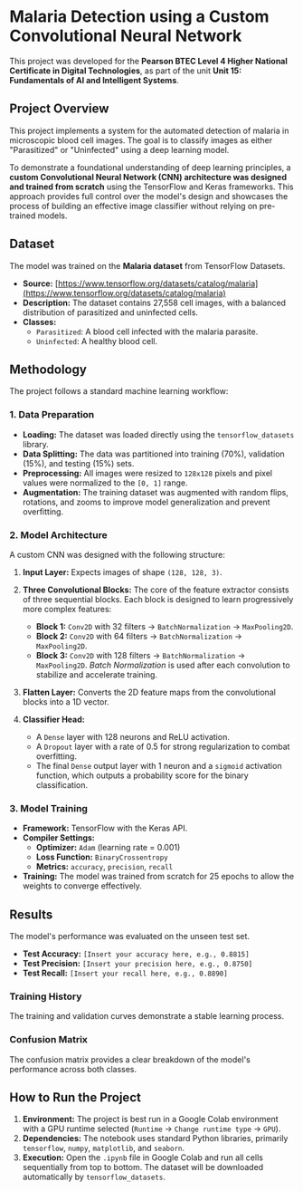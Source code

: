 # Malaria Detection using a Custom Convolutional Neural Network

This project was developed for the **Pearson BTEC Level 4 Higher National Certificate in Digital Technologies**, as part of the unit **Unit 15: Fundamentals of AI and Intelligent Systems**.

## Project Overview

This project implements a system for the automated detection of malaria in microscopic blood cell images. The goal is to classify images as either "Parasitized" or "Uninfected" using a deep learning model.

To demonstrate a foundational understanding of deep learning principles, a **custom Convolutional Neural Network (CNN) architecture was designed and trained from scratch** using the TensorFlow and Keras frameworks. This approach provides full control over the model's design and showcases the process of building an effective image classifier without relying on pre-trained models.

## Dataset

The model was trained on the **Malaria dataset** from TensorFlow Datasets.

- **Source:** [https://www.tensorflow.org/datasets/catalog/malaria](https://www.tensorflow.org/datasets/catalog/malaria)
- **Description:** The dataset contains 27,558 cell images, with a balanced distribution of parasitized and uninfected cells.
- **Classes:**
  - `Parasitized`: A blood cell infected with the malaria parasite.
  - `Uninfected`: A healthy blood cell.

## Methodology

The project follows a standard machine learning workflow:

### 1. Data Preparation
- **Loading:** The dataset was loaded directly using the `tensorflow_datasets` library.
- **Data Splitting:** The data was partitioned into training (70%), validation (15%), and testing (15%) sets.
- **Preprocessing:** All images were resized to `128x128` pixels and pixel values were normalized to the `[0, 1]` range.
- **Augmentation:** The training dataset was augmented with random flips, rotations, and zooms to improve model generalization and prevent overfitting.

### 2. Model Architecture
A custom CNN was designed with the following structure:

1.  **Input Layer:** Expects images of shape `(128, 128, 3)`.

2.  **Three Convolutional Blocks:** The core of the feature extractor consists of three sequential blocks. Each block is designed to learn progressively more complex features:
    - **Block 1:** `Conv2D` with 32 filters -> `BatchNormalization` -> `MaxPooling2D`.
    - **Block 2:** `Conv2D` with 64 filters -> `BatchNormalization` -> `MaxPooling2D`.
    - **Block 3:** `Conv2D` with 128 filters -> `BatchNormalization` -> `MaxPooling2D`.
    *Batch Normalization* is used after each convolution to stabilize and accelerate training.

3.  **Flatten Layer:** Converts the 2D feature maps from the convolutional blocks into a 1D vector.

4.  **Classifier Head:**
    - A `Dense` layer with 128 neurons and ReLU activation.
    - A `Dropout` layer with a rate of 0.5 for strong regularization to combat overfitting.
    - The final `Dense` output layer with 1 neuron and a `sigmoid` activation function, which outputs a probability score for the binary classification.

### 3. Model Training
- **Framework:** TensorFlow with the Keras API.
- **Compiler Settings:**
  - **Optimizer:** `Adam` (learning rate = 0.001)
  - **Loss Function:** `BinaryCrossentropy`
  - **Metrics:** `accuracy`, `precision`, `recall`
- **Training:** The model was trained from scratch for 25 epochs to allow the weights to converge effectively.

## Results

The model's performance was evaluated on the unseen test set.



- **Test Accuracy:** `[Insert your accuracy here, e.g., 0.8815]`
- **Test Precision:** `[Insert your precision here, e.g., 0.8750]`
- **Test Recall:** `[Insert your recall here, e.g., 0.8890]`

### Training History
The training and validation curves demonstrate a stable learning process.

### Confusion Matrix
The confusion matrix provides a clear breakdown of the model's performance across both classes.

## How to Run the Project

1.  **Environment:** The project is best run in a Google Colab environment with a GPU runtime selected (`Runtime` -> `Change runtime type` -> `GPU`).
2.  **Dependencies:** The notebook uses standard Python libraries, primarily `tensorflow`, `numpy`, `matplotlib`, and `seaborn`.
3.  **Execution:** Open the `.ipynb` file in Google Colab and run all cells sequentially from top to bottom. The dataset will be downloaded automatically by `tensorflow_datasets`.
